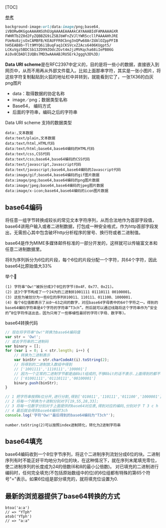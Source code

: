 [TOC]

[参考](https://segmentfault.com/a/1190000004533485?_ea=657625)

```css
background-image:url(data:image/png;base64,
iVBORw0KGgoAAAANSUhEUgAAAAEAAAAkCAYAAABIdFAMAAAAGXR
FWHRTb2Z0d2FyZQBBZG9iZSBJbWFnZVJlYWR5ccllPAAAAHhJRE
FUeNo8zjsOxCAMBFB/KEAUFFR0Cbng3nQPw68ArZdAlOZppPFIB
hH5EAB8b+Tlt9MYQ6i1BuqFaq1CKSVcxZ2Acs6406KUgpt5/　
LCKuVgz5BDCSb13ZO99ZOdcZGvt4mJjzMVKqcha68iIePB86G
AiOv8CDADlIUQBs7MD3wAAAABJRU5ErkJggg%3D%3D)
```

**Data URl scheme**是在RFC2397中定义的，目的是将一些小的数据，直接嵌入到网页中，从而不用再从外部文件载入。比如上面那串字符，其实是一张小图片，将这些字符复制黏贴到火狐的地址栏中并转到，就能看到它了，一张1X36的白灰png图片



* data：取得数据的协定名称
* image／png；数据类型名称
* Base64， 编码方式
* 后面的字符串，编码之后的字符串

Data URI scheme 支持的数据类型

```
data:,文本数据
data:text/plain,文本数据
data:text/html,HTML代码
data:text/html;base64,base64编码的HTML代码
data:text/css,CSS代码
data:text/css;base64,base64编码的CSS代码
data:text/javascript,Javascript代码
data:text/javascript;base64,base64编码的Javascript代码
data:image/gif;base64,base64编码的gif图片数据
data:image/png;base64,base64编码的png图片数据
data:image/jpeg;base64,base64编码的jpeg图片数据
data:image/x-icon;base64,base64编码的icon图片数据
```

## base64编码

将任意一组字节转换成较长的常见文本字符序列，从而合法地作为首部字段值，base64讲用户输入或者二进制数据，打包成一种安全格式，作为http首部字段发出，无需担心其中包含破坏http分析程序的冒号、换行符或者二进制值。

base64是作为MIME多媒体邮件标准的一部分开发的，这样就可以传输富文本和任意二进制数据里。

将8为序列拆分为6位的片段，每个6位的片段分配一个字符，共64个字符，因此base64比原始值大33%

举个🌰

```
(1) 字符串"Ow!"被拆分成3个8位的字节(0x4F、0x77、0x21)。
(2) 这3个字节构成了一个24为的二进制01001111 01110111 00100001。
(3) 这些为被划分为一些6位的序列010011、110111、011100、1000001.
(4) 每个6位值都表示了从0～63之间的数字，对应base64字母表中的64个字符之一。得到的base64编码字符串是4个字符的字符串“T3ch”。然后就可以通过线路将这个字符串作为“安全的”8位字符传送出去，因为只用了一些移植性最好的字符(字母、数字等)。
```

base64转换代码

```javascript
// 现在将字符串"Ow!"转换为base64编码值
var str = 'Ow!';
// 或去字符串的二进制码
var binary = [];
for (var i = 0; i < str.length; i++) {
    // 转换为二进制表示
    var binStr = str.charCodeAt(i).toString(2);
    // 将得到的二进制放入数组中得到
    // ['1001111','1110111','100001']
    // 因为一个正常的二进制字节都是由8bit组成的,不够8bit的话不表示.上面得到的都不够8bit所以前面我们手动给补0,就得到了
    // ['01001111','01110111','00100001']
    binary.push(binStr);
}
        
// 1 把字符串按照6位分开,进行分割,得到['010011','110111','011100','1000001']
// 2 将每一个转换为十进制分别对于[19,55,28,33];
// 3 将每一位数字分别对于上面提供的base64对应表,得到对应的编码,分别对于 T 3 c h
// 4 最后就会得到base64编码T3ch
console.log('字符"Ow!"最后得到的base64编码为"T3ch"');
```

```
number.toString(2)可以按照index进制转化，转化为2进制字符串
```

## base64填充

base64编码收到一个8位字节序列，将这个二进制序列流划分成6位的块。二进制序列有时不能正好平均地分为6位的块，在这种情况下，就在序列末尾填充零位，使二进制序列的长度成为24的倍数(6和8的最小公倍数)。
对已填充的二进制进行编码时，任何完全填充(不包括原始数组中的位)的6位组都有特殊的第65个符号"="表示。如果6位组是部分填充的，就将填充位设置为0.

## 最新的浏览器提供了base64转换的方式

```
btoa('a:a')
// => "YTph"
atob('YTph')
// => "a:a"
```













